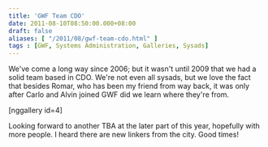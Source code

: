 ```yaml
---
title: 'GWF Team CDO'
date: 2011-08-10T08:50:00.000+08:00
draft: false
aliases: [ "/2011/08/gwf-team-cdo.html" ]
tags : [GWF, Systems Administration, Galleries, Sysads]
---
```


We've come a long way since 2006; but it wasn't until 2009 that we had a solid team based in CDO. We're not even all sysads, but we love the fact that besides Romar, who has been my friend from way back, it was only after Carlo and Alvin joined GWF did we learn where they're from.  
  
\[nggallery id=4\]  
  
Looking forward to another TBA at the later part of this year, hopefully with more people. I heard there are new linkers from the city. Good times!